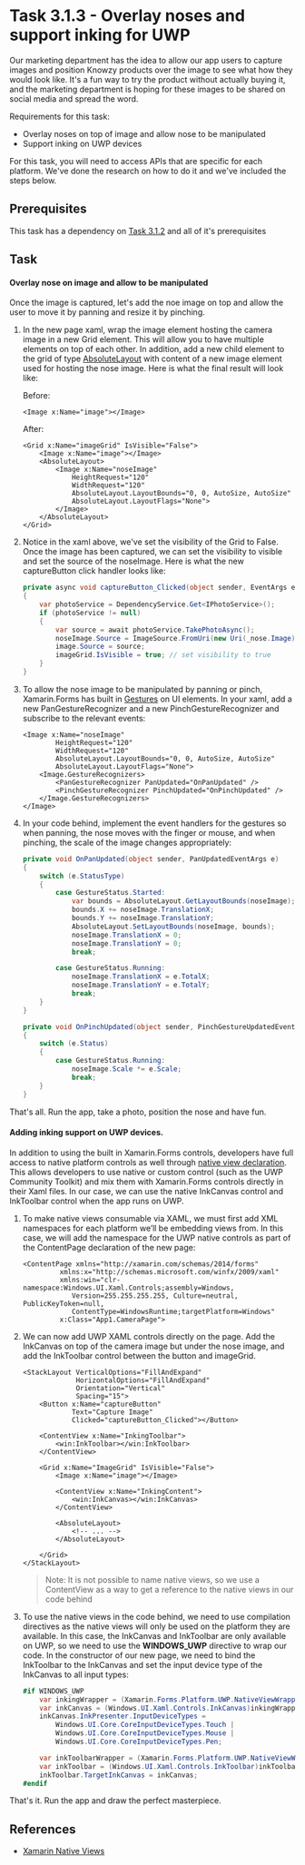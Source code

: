 # Task 3.1.3 - Overlay noses and support inking for UWP

Our marketing department has the idea to allow our app users to capture images and position Knowzy products over the image to see what how they would look like. It's a fun way to try the product without actually buying it, and the marketing department is hoping for these images to be shared on social media and spread the word.

Requirements for this task:
* Overlay noses on top of image and allow nose to be manipulated
* Support inking on UWP devices

For this task, you will need to access APIs that are specific for each platform. We've done the research on how to do it and we've included the steps below.

## Prerequisites 

This task has a dependency on [Task 3.1.2](312_Camera.md) and all of it's prerequisites

## Task 

#### Overlay nose on image and allow to be manipulated

Once the image is captured, let's add the noe image on top and allow the user to move it by panning and resize it by pinching.

1. In the new page xaml, wrap the image element hosting the camera image in a new Grid element. This will allow you to have multiple elements on top of each other. In addition, add a new child element to the grid of type [AbsoluteLayout](https://developer.xamarin.com/guides/xamarin-forms/user-interface/layouts/absolute-layout/) with content of a new image element used for hosting the nose image. Here is what the final result will look like:

    Before:

    ```xaml
    <Image x:Name="image"></Image>
    ```

    After:

    ```xaml
    <Grid x:Name="imageGrid" IsVisible="False">
        <Image x:Name="image"></Image>
        <AbsoluteLayout>
            <Image x:Name="noseImage"
                HeightRequest="120" 
                WidthRequest="120" 
                AbsoluteLayout.LayoutBounds="0, 0, AutoSize, AutoSize" 
                AbsoluteLayout.LayoutFlags="None">
            </Image>
        </AbsoluteLayout>
    </Grid>

    ```

2. Notice in the xaml above, we've set the visibility of the Grid to False. Once the image has been captured, we can set the visibility to visible and set the source of the noseImage. Here is what the new captureButton click handler looks like:

    ```csharp
    private async void captureButton_Clicked(object sender, EventArgs e)
    {
        var photoService = DependencyService.Get<IPhotoService>();
        if (photoService != null)
        {
            var source = await photoService.TakePhotoAsync();
            noseImage.Source = ImageSource.FromUri(new Uri(_nose.Image)); // set source of nose image
            image.Source = source;
            imageGrid.IsVisible = true; // set visibility to true
        }
    }
    ```

3. To allow the nose image to be manipulated by panning or pinch, Xamarin.Forms has built in [Gestures](https://developer.xamarin.com/guides/xamarin-forms/application-fundamentals/gestures/) on UI elements. In your xaml, add a new PanGestureRecognizer and a new PinchGestureRecognizer and subscribe to the relevant events:

    ```xaml
    <Image x:Name="noseImage"
            HeightRequest="120" 
            WidthRequest="120" 
            AbsoluteLayout.LayoutBounds="0, 0, AutoSize, AutoSize" 
            AbsoluteLayout.LayoutFlags="None">
        <Image.GestureRecognizers>
            <PanGestureRecognizer PanUpdated="OnPanUpdated" />
            <PinchGestureRecognizer PinchUpdated="OnPinchUpdated" />
        </Image.GestureRecognizers>
    </Image>
    ```

4. In your code behind, implement the event handlers for the gestures so when panning, the nose moves with the finger or mouse, and when pinching, the scale of the image changes appropriately:

    ```csharp
    private void OnPanUpdated(object sender, PanUpdatedEventArgs e)
    {
        switch (e.StatusType)
        {
            case GestureStatus.Started:
                var bounds = AbsoluteLayout.GetLayoutBounds(noseImage);
                bounds.X += noseImage.TranslationX;
                bounds.Y += noseImage.TranslationY;
                AbsoluteLayout.SetLayoutBounds(noseImage, bounds);
                noseImage.TranslationX = 0;
                noseImage.TranslationY = 0;
                break;

            case GestureStatus.Running:
                noseImage.TranslationX = e.TotalX;
                noseImage.TranslationY = e.TotalY;
                break;
        }
    }

    private void OnPinchUpdated(object sender, PinchGestureUpdatedEventArgs e)
    {
        switch (e.Status)
        {
            case GestureStatus.Running:
                noseImage.Scale *= e.Scale;
                break;
        }
    }
    ```

That's all. Run the app, take a photo, position the nose and have fun.

#### Adding inking support on UWP devices.

In addition to using the built in Xamarin.Forms controls, developers have full access to native platform controls as well through [native view declaration](https://developer.xamarin.com/guides/xamarin-forms/user-interface/native-views/). This allows developers to use native  or custom control (such as the UWP Community Toolkit) and mix them with Xamarin.Forms controls directly in their Xaml files. In our case, we can use the native InkCanvas control and InkToolbar control when the app runs on UWP.

1. To make native views consumable via XAML, we must first add XML namespaces for each platform we’ll be embedding views from. In this case, we will add the namespace for the UWP native controls as part of the ContentPage declaration of the new page:

    ```xaml
    <ContentPage xmlns="http://xamarin.com/schemas/2014/forms"
             xmlns:x="http://schemas.microsoft.com/winfx/2009/xaml"
             xmlns:win="clr-namespace:Windows.UI.Xaml.Controls;assembly=Windows,
                Version=255.255.255.255, Culture=neutral, PublicKeyToken=null,
                ContentType=WindowsRuntime;targetPlatform=Windows"
             x:Class="App1.CameraPage">
    ```

2. We can now add UWP XAML controls directly on the page. Add the InkCanvas on top of the camera image but under the nose image, and add the InkToolbar control between the button and imageGrid.

    ```xaml
    <StackLayout VerticalOptions="FillAndExpand"
                 HorizontalOptions="FillAndExpand"
                 Orientation="Vertical"
                 Spacing="15">
        <Button x:Name="captureButton" 
                Text="Capture Image"
                Clicked="captureButton_Clicked"></Button>

        <ContentView x:Name="InkingToolbar">
            <win:InkToolbar></win:InkToolbar>
        </ContentView>

        <Grid x:Name="ImageGrid" IsVisible="False">
            <Image x:Name="image"></Image>

            <ContentView x:Name="InkingContent">
                <win:InkCanvas></win:InkCanvas>
            </ContentView>

            <AbsoluteLayout>
                <!-- ... -->
            </AbsoluteLayout>
            
        </Grid>
    </StackLayout>
    ```

    > Note: It is not possible to name native views, so we use a ContentView as a way to get a reference to the native views in our code behind

3. To use the native views in the code behind, we need to use compilation directives as the native views will only be used on the platform they are available. In this case, the InkCanvas and InkToolbar are only available on UWP, so we need to use the **WINDOWS_UWP** directive to wrap our code. In the constructor of our new page, we need to bind the InkToolbar to the InkCanvas and set the input device type of the InkCanvas to all input types:

    ```csharp
    #if WINDOWS_UWP
        var inkingWrapper = (Xamarin.Forms.Platform.UWP.NativeViewWrapper)InkingContent.Content;
        var inkCanvas = (Windows.UI.Xaml.Controls.InkCanvas)inkingWrapper.NativeElement;
        inkCanvas.InkPresenter.InputDeviceTypes =
            Windows.UI.Core.CoreInputDeviceTypes.Touch |
            Windows.UI.Core.CoreInputDeviceTypes.Mouse |
            Windows.UI.Core.CoreInputDeviceTypes.Pen;

        var inkToolbarWrapper = (Xamarin.Forms.Platform.UWP.NativeViewWrapper)InkingToolbar.Content;
        var inkToolbar = (Windows.UI.Xaml.Controls.InkToolbar)inkToolbarWrapper.NativeElement;
        inkToolbar.TargetInkCanvas = inkCanvas;
    #endif
    ```

That's it. Run the app and draw the perfect masterpiece.

## References

* [Xamarin Native Views](https://developer.xamarin.com/guides/xamarin-forms/user-interface/native-views/)